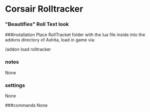 # Corsair Rolltracker
### "Beautifies" Roll Text look 

###installation
Place RollTracket folder with the lua file inside into the addons directory of Ashita, load in game via:

/addon load rolltracker

### notes
None

### settings
None

###commands
None
